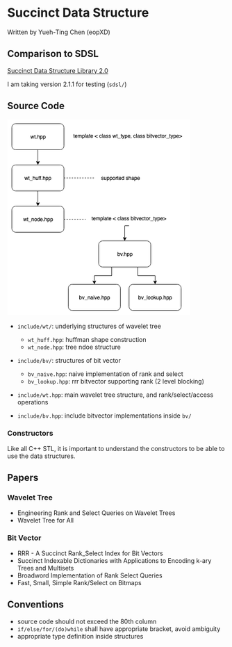# Succinct Data Structure

Written by Yueh-Ting Chen (eopXD)

## Comparison to SDSL

[Succinct Data Structure Library 2.0](https://github.com/simongog/sdsl-lite)

I am taking version 2.1.1 for testing (`sdsl/`)


## Source Code

![](flow.png)

- `include/wt/`: underlying structures of wavelet tree
	- `wt_huff.hpp`: huffman shape construction
	- `wt_node.hpp`: tree ndoe structure
- `include/bv/`: structures of bit vector
	- `bv_naive.hpp`: naive implementation of rank and select
	- `bv_lookup.hpp`: rrr bitvector supporting rank (2 level blocking)

- `include/wt.hpp`: main wavelet tree structure, and rank/select/access operations
- `include/bv.hpp`: include bitvector implementations inside `bv/`

### Constructors

Like all C++ STL, it is important to understand the constructors to be able to use the data structures.

## Papers

### Wavelet Tree

- Engineering Rank and Select Queries on Wavelet Trees
- Wavelet Tree for All

### Bit Vector

- RRR - A Succinct Rank_Select Index for Bit Vectors
- Succinct Indexable Dictionaries with Applications to Encoding k-ary Trees and Multisets
- Broadword Implementation of Rank Select Queries
- Fast, Small, Simple Rank/Select on Bitmaps

## Conventions

- source code should not exceed the 80th column
- `if/else/for/(do)while` shall have appropriate bracket, avoid ambiguity
- appropriate type definition inside structures
